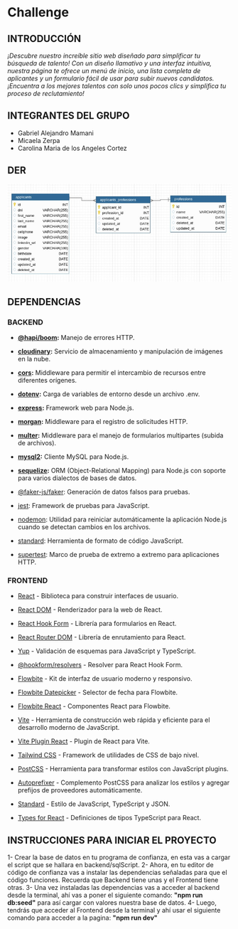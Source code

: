 # Challenge 

##  **INTRODUCCIÓN**

*¡Descubre nuestro increíble sitio web diseñado para simplificar tu búsqueda de talento! Con un diseño llamativo y una interfaz intuitiva, nuestra página te ofrece un menú de inicio, una lista completa de aplicantes y un formulario fácil de usar para subir nuevos candidatos. ¡Encuentra a los mejores talentos con solo unos pocos clics y simplifica tu proceso de reclutamiento!*

## **INTEGRANTES DEL GRUPO**

- Gabriel Alejandro Mamani
- Micaela Zerpa
- Carolina Maria de los Angeles Cortez

## **DER**

![Diagrama de entidad relación](recruitingRH.jpeg)

## **DEPENDENCIAS**

### **BACKEND**

- **[@hapi/boom](https://www.npmjs.com/package/@hapi/boom):** Manejo de errores HTTP.
- **[cloudinary](https://www.npmjs.com/package/cloudinary):** Servicio de almacenamiento y manipulación de imágenes en la nube.
- **[cors](https://www.npmjs.com/package/cors):** Middleware para permitir el intercambio de recursos entre diferentes orígenes.
- **[dotenv](https://www.npmjs.com/package/dotenv):** Carga de variables de entorno desde un archivo .env.
- **[express](https://www.npmjs.com/package/express):** Framework web para Node.js.
- **[morgan](https://www.npmjs.com/package/morgan):** Middleware para el registro de solicitudes HTTP.
- **[multer](https://www.npmjs.com/package/multer):** Middleware para el manejo de formularios multipartes (subida de archivos).
- **[mysql2](https://www.npmjs.com/package/mysql2):** Cliente MySQL para Node.js.
- **[sequelize](https://www.npmjs.com/package/sequelize):** ORM (Object-Relational Mapping) para Node.js con soporte para varios dialectos de bases de datos.

- [@faker-js/faker](https://www.npmjs.com/package/@faker-js/faker): Generación de datos falsos para pruebas.
- [jest](https://www.npmjs.com/package/jest): Framework de pruebas para JavaScript.
- [nodemon](https://www.npmjs.com/package/nodemon): Utilidad para reiniciar automáticamente la aplicación Node.js cuando se detectan cambios en los archivos.
- [standard](https://www.npmjs.com/package/standard): Herramienta de formato de código JavaScript.
- [supertest](https://www.npmjs.com/package/supertest): Marco de prueba de extremo a extremo para aplicaciones HTTP.

### **FRONTEND**

- [React](https://reactjs.org/) - Biblioteca para construir interfaces de usuario.
- [React DOM](https://reactjs.org/docs/react-dom.html) - Renderizador para la web de React.
- [React Hook Form](https://react-hook-form.com/) - Librería para formularios en React.
- [React Router DOM](https://reactrouter.com/) - Librería de enrutamiento para React.
- [Yup](https://github.com/jquense/yup) - Validación de esquemas para JavaScript y TypeScript.
- [@hookform/resolvers](https://react-hook-form.com/get-started#UseFormState) - Resolver para React Hook Form.
- [Flowbite](https://flowbite.com/) - Kit de interfaz de usuario moderno y responsivo.
- [Flowbite Datepicker](https://flowbite.com/react/datepickers) - Selector de fecha para Flowbite.
- [Flowbite React](https://flowbite.com/docs/react/getting-started) - Componentes React para Flowbite.

- [Vite](https://vitejs.dev/) - Herramienta de construcción web rápida y eficiente para el desarrollo moderno de JavaScript.
- [Vite Plugin React](https://github.com/vitejs/plugin-react) - Plugin de React para Vite.
- [Tailwind CSS](https://tailwindcss.com/) - Framework de utilidades de CSS de bajo nivel.
- [PostCSS](https://postcss.org/) - Herramienta para transformar estilos con JavaScript plugins.
- [Autoprefixer](https://github.com/postcss/autoprefixer) - Complemento PostCSS para analizar los estilos y agregar prefijos de proveedores automáticamente.
- [Standard](https://standardjs.com/) - Estilo de JavaScript, TypeScript y JSON.
- [Types for React](https://github.com/DefinitelyTyped/DefinitelyTyped/tree/master/types/react) - Definiciones de tipos TypeScript para React.

## **INSTRUCCIONES PARA INICIAR EL PROYECTO**

1- Crear la base de datos en tu programa de confianza, en esta vas a cargar el script que se hallara en backend/sqlScript.
2- Ahora, en tu editor de código de confianza vas a instalar las dependencias señaladas para que el código funciones. Recuerda que Backend tiene unas y el Frontend tiene otras. 
3- Una vez instaladas las dependencias vas a acceder al backend desde la terminal, ahí vas a poner el siguiente comando: **"npm run db:seed"** para así cargar con valores nuestra base de datos. 
4- Luego, tendrás que acceder al Frontend desde la terminal y ahí usar el siguiente comando para acceder a la pagina: **"npm run dev"**